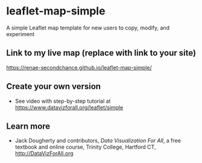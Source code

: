 # leaflet-map-simple
A simple Leaflet map template for new users to copy, modify, and experiment

## Link to my live map (replace with link to your site)

https://renae-secondchance.github.io/leaflet-map-simple/

## Create your own version
- See video with step-by-step tutorial at https://www.datavizforall.org/leaflet/simple

## Learn more
- Jack Dougherty and contributors, *Data Visualization For All*, a free textbook and online course, Trinity College, Hartford CT, http://DataVizForAll.org
